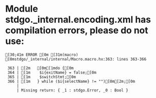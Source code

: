 # Module stdgo._internal.encoding.xml has compilation errors, please do not use:
```
[30;41m ERROR [0m [31m(macro) [0mstdgo/_internal/internal/Macro.macro.hx:363: lines 363-366

 363 | [2m   [0m[1mdo {[0m
 364 | [1m    $i{exitName} = false;[0m
 365 | [1m    $switchStmt;[0m
 366 | [1m   } while ($i{selectName} != "")[0m[2m;[0m
     |
     | Missing return: { _1 : stdgo.Error, _0 : Bool }


```

